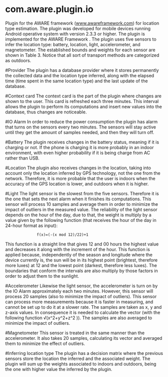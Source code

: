 # com.aware.plugin.io
Plugin for the AWARE framework (www.awareframework.com) for location type estimation.
The plugin was developed for mobile devices running Android operative system with version 2.3.3 or higher. 
The plugin is implemented for the AWARE Framework .
The plugin uses five sensors to infer the location type: battery, location, light, accelerometer, and magnetometer. 
The established bounds and weights for each sensor are shown in Table 3.
Notice that all sort of transport methods are categorized as outdoors.

#Provider
The plugin has a database provider where it stores permanently the collected data and the location type inferred, 
along with the elapsed time (time spent in the same location type) and the last update of the database.

#Context card
The context card is the part of the plugin where changes are shown to the user. This card is refreshed each three minutes. 
This interval allows the plugin to perform its computations and insert new values into the database, thus changes are noticeable.

#IO Alarm
In order to reduce the power consumption the plugin has alarm that turns on the sensors every two minutes. 
The sensors will stay active until they get the amount of samples needed, and then they will turn off.

#Battery
The plugin receives changes in the battery status, meaning if it is charging or not. If the phone is charging it is more 
probably in an indoor environment, with even higher probability if it is being charge from AC rather than USB. 

#Location
The plugin also receives changes in the location, taking into account only the location inferred by GPS technology, 
not the one from the network. Therefore, it is more probable that the user is indoors when the accuracy of the GPS location is 
lower, and outdoors when it is higher.

#Light
The light sensor is the slowest from the five sensors. Therefore it is the one that sets the next alarm when it finishes 
its computations. This sensor will process 10 samples and average them in order to minimize the impact of outliers in the 
measured value. The reliability of the light sensor depends on the hour of the day, due to that, the weight is multiply by a 
value given by the following function (that receives the hour of the day in 24-hour format as input):

                  f(x)=(-(x mod 12)/22)+1

This function is a straight line that gives 12 and 00 hours the highest value and decreases it along with the increment 
of the hour. This function is applied because, independently of the season and longitude where the device currently is, 
the sun will be in its highest point (brightest, therefore more luxes) at 12 and the lowest point (darkest, therefore less luxes).
The boundaries that conform the intervals are also multiply by those factors in order to adjust them to the sunlight.
 
#Accelerometer
Likewise the light sensor, the accelerometer is turn on by the IO Alarm approximately each two minutes. However, 
this sensor will process 20 samples (also to minimize the impact of outliers). This sensor can process more measurements 
because it is faster in measuring, and cannot be set up to do it at a slower rate.
The samples are taken as x, y and z-axis values. In consequence it is needed to calculate the vector 
(with the following function √(x^2+y^2+z^2 )). The samples are also averaged to minimize the impact of outliers.

#Magnetometer
This sensor is treated in the same manner than the accelerometer. It also takes 20 samples, calculating its vector and averaged 
them to minimize the effect of outliers.

#Inferring location type
The plugin has a decision matrix where the previous sensors store the location the inferred and the associated weight. 
The plugin will sum up the weights associated to indoors and outdoors, being the one with higher value the inferred by the plugin.
